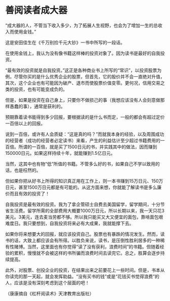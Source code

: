 # 善阅读者成大器

“成大器的人，不管当下收入多少，为了拓展人生视野，也会为了增加一生的总收入而使用金钱。” 

这是安田佳生在《千万别捡千元大钞》一书中所写的一段话。 

在使用金钱上，我认为没有像书籍这样棒的投资对象了。因为读书是最好的自我投资。 

“最有效的投资就是自我投资。”这正是各种商业书上所写的“常识”，以投资股票为例，尽管你买的是什么优秀企业的股票，但首先，它的股价并不会一直绝对升值，其次，这个企业也有可能因为破产、退市而使股票价值变零。更何况，信用交易之类的投资，也有可能变成负的。 

但是，如果是投资在自己身上，只要你不做损己的事（我想应该没有人会刻意做那样愚蠢的事），通常是获利的。 

预期靠着读书能得到多少回报，要根据读的是什么书而定，一般的都会有超过定价一百倍以上的回报。 

说到一百倍，或许有人会质疑：“这是真的吗？”而就我本身的经验，以及周围成功的经营者（成功的经营者必定读书）来看，产生的利益估计至少超过书籍费用的一百倍。所谓的一百倍，就是买了1500日元的书，并实践其中的做法，因而赚到150000日元。如果这样持续十年，就能赚到1.5亿日元。 

当然，这其中也有物“低”所值的书籍。不管多么好的书，如果自己不学以致用的话，也是枉然的。 

但如果你把从好书上所得的知识真正用在工作上，则一本书赚到15万日元、150万日元，甚至1500万日元都是有可能的。从这方面来想，你就能了解读书是多么廉价而且有效的投资了！ 

自我投资是最有效的投资。我为了拿企管硕士自费去美国留学，留学期间，十分节省生活费。留学所需的全部费用大概要1000万日元，所以长期以来，我一天只花3美元。3美元，连去麦当劳都不够。所以我只能买又大又便宜的面包，靠啃面包艰难度日。我只要想到，自我投资将来必有大成果，我就能撑下去。 

如果你将来想要大的回报，就应该投资自己。股票也有暴跌的情况发生。然而，读书的话，大致上都应该会有所得。以胜负来说，读书，是压倒性胜利居多的一种稀有性赌博。当然，这里面也有你觉得“读了没有获利，浪费时间”的书籍。但随着经验的累积，慢慢就不会被这样的书所骗而浪费时间去读完它。总之，胜算会逐步持续提高。 

此外，对股票、创投企业的投资，在结果出来之前要花上一些时间。但是，书本从你读完的那一天起，就会发挥助益。“没有买书的钱”或是“花钱买书觉得浪费”的人，应该是没有深刻考虑到这个层面的吧！ 

（康康摘自《杠杆阅读术》天津教育出版社）